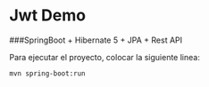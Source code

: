# Jwt Demo
###SpringBoot + Hibernate 5 + JPA + Rest API


Para ejecutar el proyecto, colocar la siguiente linea:
    
    mvn spring-boot:run
